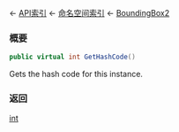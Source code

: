 ← [API索引](Api-Index) ← [命名空间索引](Namespace-Index) ← [BoundingBox2](VRageMath.BoundingBox2)

### 概要

```csharp
public virtual int GetHashCode()
```

Gets the hash code for this instance.

### 返回

[int](https://docs.microsoft.com/en-us/dotnet/api/System.Int32?view=netframework-4.6)

